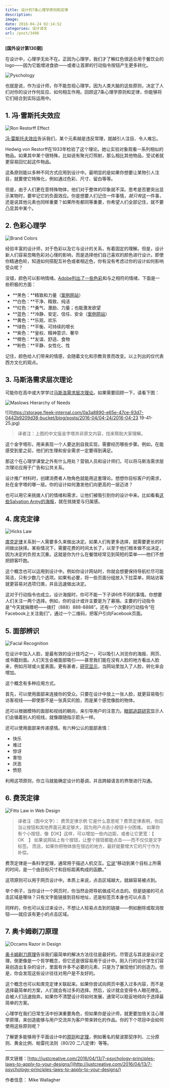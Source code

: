 ```yaml
---
title: 设计的7条心理学原则和定律
description: 
image: 
date: 2016-04-24 02:14:52
categories: 设计译文
url: /post/3496
---
```


**[国外设计第130期]**

在设计中，心理学无处不在。正因为心理学，我们才了解红色很适合用于餐饮业的logo——因为它能增进食欲——或者让首屏的行动指令按钮产生更多转化。

![Pyschology](http://justcreative.com/wp-content/uploads/2016/03/pyschology.gif "pyschology")

也就是说，作为设计师，你不能忽视心理学。因为人类大脑的这些原则，决定了人们对你的设计作何反应、如何相互作用。回顾这7条心理学原则和定律，你能够将它们结合到实际运用中。

## 1. 冯·雷斯托夫效应

![Ron Restorff Effect](http://justcreative.com/wp-content/uploads/2016/03/ron-restorff-effect.jpg "ron-restorff-effect")

[冯·雷斯托夫效应](https://en.wikipedia.org/wiki/Von_Restorff_effect "Von Restorff")告诉我们，某个元素越是违反常理，就越引人注目、令人难忘。

Hedwig von Restorff在1933年检验了这个理论。她让实验对象观看一系列相似的物品。如果其中某个很特殊，比如说有聚光灯照射，那么相比其他物品，受试者就更容易回忆起这件物品。

这条原则能以多种不同方式应用到设计中。最明显的是如果你想要让某物引人注目，就要使它特殊化，例如通过色彩、尺寸、留白等等。

但是，由于人们更在意特殊物体，他们对于整体的印象就不深。思考是否要突出显示某物时，要牢记它的负面效应。你是想要人们记住一件事情，*就只有*这一件事，还是说其他元素也同样重要？如果所有都同等重要，你希望人们全部记住，就不要凸显其中某个。

## 2. 色彩心理学

![Brand Colors](http://justcreative.com/wp-content/uploads/2016/03/brand-colors-640x1317.jpg "brand-colors")

经验丰富的设计师，对于色彩以及它与设计的关系，有着固定的理解。但是，设计新人们容易忽略色彩对心理的影响，而是选择他们自己喜欢的颜色进行设计。即使你精通色轮，知道如何搭配互补色或者相近色，你有没有考虑过你的设计如何影响受众呢？

没错，颜色可以影响情绪。[Adobe列出了一些色彩](http://blogs.adobe.com/dreamweaver/2015/10/the-psychology-and-emotion-behind-color-in-web-design.html "Color Pyschology")和与之相符的情绪，下面是一些积极的方面：

- **黑色：**精致和力量（[案例网站](http://www.vibe.com/ "Vibe")）
- **白色：**干净、精致、纯洁
- **红色：**勇气、激励、力量；也能激发欲望
- **蓝色：**冷静、安定、信任、安全（[案例网站](https://hostingfacts.com "Blue Site")）
- **黄色：**乐观、欢乐
- **绿色：**平衡、可持续的增长
- **紫色：**皇权、精神意识、奢华
- **橙色：**友谊、舒适、食物
- **粉色：**平静、女性化、性

记住，颜色给人们带来的情感，会随着文化和宗教背景而改变。以上列出的仅代表西方文化的观点。

## 3. 马斯洛需求层次理论

可能你在高中或大学学过[马斯洛需求层次理论](https://en.wikipedia.org/wiki/Maslow%27s_hierarchy_of_needs "Maslows")。如果需要回顾一下，请看下图：

![Maslows Hierarchy of Needs](http://justcreative.com/wp-content/uploads/2016/03/Maslows_Hierarchy_of_Needs-640x480.png "Maslow")

![](https://storage.fleek-internal.com/0a3a8890-e65e-47ce-93d7-0442b9209d38-bucket/blog/posts/2016-04/04-24/2016-04-23 19-41-25.jpg)

> 译者注：上图的中文版金字塔并非原文内容，找来帮助大家理解。

这个金字塔形，用来表现一个人要达到自我实现，需要经历哪些步骤。例如，在能感受到爱之前，他们的生理和安全需求一定要得到满足。

那这个在心理学课堂之外有什么用处？营销人员和设计师们，可以将马斯洛需求层次理论应用于广告和公共关系。

设计推广材料时，创建消费者人物角色就能用这套理论。想想你目标客户的需求，处在金字塔的哪一层。你的设计如何激发他们向更高的一层迈进？

也可以用它来挑拨人们的情绪和需求，让他们被吸引到你的设计中来。比如看看[这些Salvation Army的海报](http://theinspirationroom.com/daily/2006/salvation-army-invisible/)，就在挑拨爱与归属感。

## 4. 席克定律

![Hicks Law](http://justcreative.com/wp-content/uploads/2016/03/hicks-law.gif "hicks-law")

[席克定律](https://en.wikipedia.org/wiki/Hick%27s_law "Hicks Law")关系到一人需要多久来做出决定。如果人们有更多选择，就需要更长的时间做出抉择。某些情况下，需要花费的时间太长了，以至于他们根本做不出决定，因为决定的负担太沉重。这就是你为什么在餐馆经常见到简短的菜单——他们不想把顾客吓跑。

这个概念也可以运用到设计中。例如你设计网站时，你就会想要保持导航栏尽可能简洁，只有少数几个选项。如果有必要，将一些页面分组放入下拉菜单，网站访客就更容易对选项归类，并且迅速做出决定。

这对于行动指令也成立。设计海报时，你可不能一下子讲6件不同的事情。你想要人们关注一两个选择。例如，你的设计或许主要是为了募捐，主要的行动指令是“今天就捐赠吧——拨打（888）888-8888”。还有一个次要的行动指令“在Facebook上关注我们”，通过一个二维码，把客户引向Facebook页面。

## 5. 面部辨识

![Facial Recognition](http://justcreative.com/wp-content/uploads/2016/03/human-face.jpg "human-face")

在设计中加入人脸，是最有效的设计技巧之一，可以吸引人浏览你的海报、网页、或书籍封面。人们天生会被面部吸引——甚至我们能在没有人脸的地方看出人脸来，例如月球或火星表面。更有甚者，[研究显示](https://blog.kissmetrics.com/boost-conversions-using-images/ "Faces")，当网站里加入了人脸，转化率会增加。

这个概念有多种应用方式。

首先，可以使用面部来连接你的受众。只要在设计中放上一张人脸，就更容易吸引访客视线——即使那不是一张真实的脸，而是某个感觉像脸的物体。

还可以根据模特的面部和视线的朝向，来引导用户的注意力。[眼部追踪研究](http://www.ncbi.nlm.nih.gov/pubmed/22512343 "Eye Tracking Studies")显示人们会循着别人的视线，就像跟随指示箭头一样。

还可以使用面部来传递感情。有六种公认的面部表情：

- 快乐
- 难过
- 惊讶
- 害怕
- 厌恶
- 愤怒

利用这项原则，你立马就能确定设计的基调，并且跨越语言的界限进行沟通。

## 6. 费茨定律

![Fitts Law in Web Design](http://justcreative.com/wp-content/uploads/2016/03/fitts-law-web-design.jpg "fitts-law-web-design")

> 译者注（图中文字）：
> 费茨定律示例
> 它是什么意思呢？费茨定律表明，你应当让按钮和其他界面元素足够大，因为用户点击小按钮十分困难。
> 如果你有个小按钮，像【OK】这样，可以增加一些内边距，或者让它更宽：【　OK　】
> 如果说网站上有个按钮，让整个按钮都能点击——而不仅仅是文字标签。
> 而且，如果你把物体放在很远的地方，最好就要增大它的尺寸作为补偿。

费茨定律是一条科学定理，通常用于描述人机交互。[它说](https://books.google.com/books?id=l0QPECGQySYC&pg=PA98&lpg=PA98&dq=The+time+required+to+move+to+a+target+is+a+function+of+the+target+size+and+distance+to+the+target.&source=bl&ots=_O0f0gBeGx&sig=cnDyfh4Av5YSbQDhqdvy9HdIbTA&hl=en&sa=X&ved=0ahUKEwi9soXFs9LJAhXE4SYKHZrlBukQ6AEIJjAC#v=onepage&q=The%20time%20required%20to%20move%20to%20a%20target%20is%20a%20function%20of%20the%20target%20size%20and%20distance%20to%20the%20target.&f=false)“移动到某个目标上所需的时间，是一个由目标尺寸和目标距离构成的函数。”

这项原则可以用于网页设计中。本质上来说，点击区域越大，就越容易被点到。

举个例子，当你设计一个网页时，你当然会把导航做成可点击的。但是链接的可点击区域是哪块？只有文字能链接到目标地址，还是标签页本身也可以点击？

同样的，你也可以反过来设计。不想让人轻易点击到的链接——例如删除或取消按钮——就应该有更小的点击区域。

## 7. 奥卡姆剃刀原理

![Occams Razor in Design](http://justcreative.com/wp-content/uploads/2016/03/occams-razor-design1.jpg "occams-razor-design")

[奥卡姆剃刀原理](http://www.webdesignerdepot.com/2010/07/occams-razor-a-great-principle-for-designers/ "Occams Razor")告诉我们最简单的解决方法往往是最好的。尽管这与其说是设计定理，倒更像是一个哲学概念，但它还是很容易用于设计中。刚入行的设计学生们容易创造出复杂的设计，里面有许多不必要的元素，只是为了展现他们的创造力。但是，你会发现这些设计往往对用户是不友好的。

这个概念也可以和席克定律关联起来。如果你尝试向网页中塞入过多内容，而不是选择最简单的方案，人们就会有过多的选择。然后，设计就会变得令人眼花缭乱，会被人们迅速抛弃。如果你不清楚设计将如何发展，通常可以稳妥地倾向于选择最简单的方案。

心理学在我们日常生活中扮演重要角色，但如果你是设计师，就更要加倍关注心理学原理，来创造能够与用户交流并为客户带来转化的作品。你的下个项目中会如何使用这些原则呢？

了解更多能够用于平面设计中的[原则](http://www.onextrapixel.com/2011/06/09/12-laws-and-principles-to-aid-you-in-your-design/ "Graphic Design Laws & Principles")和[定理](http://3.7designs.co/blog/2010/07/ten-laws-to-design-by/ "Graphic Design Laws & Principles")，例如著名的斐波那契序列、三分原则、黄金比例、帕雷托法则（80/20 二八定律）等等。

---

原文链接：[http://justcreative.com/2016/04/13/7-psychology-principles-laws-to-apply-to-your-designs/](http://justcreative.com/2016/04/13/7-psychology-principles-laws-to-apply-to-your-designs/)

作者信息：
Mike Wallagher